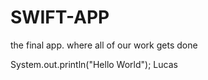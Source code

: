 # SWIFT-APP
the final app. where all of our work gets done

System.out.println("Hello World");
Lucas
